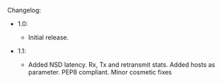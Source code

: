 Changelog:


- 1.0:
    - Initial release.

- 1.1:
    - Added NSD latency. Rx, Tx and retransmit stats. Added hosts as parameter. PEP8 compliant. Minor cosmetic fixes
